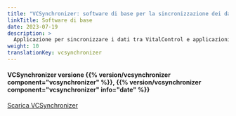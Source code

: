 ```yaml
---
title: "VCSynchronizer: software di base per la sincronizzazione dei dati"
linkTitle: Software di base
date: 2023-07-19
description: >
  Applicazione per sincronizzare i dati tra VitalControl e applicazioni di terze parti.
weight: 10
translationKey: vcsynchronizer
---
```

#### VCSynchronizer versione {{% version/vcsynchronizer component="vcsynchronizer" %}}, {{% version/vcsynchronizer component="vcsynchronizer" info="date" %}}

<a href="/download/SetupVitalControlSynchronizer.exe" role="button" class="btn btn-primary btn-lg">Scarica VCSynchronizer</a>
